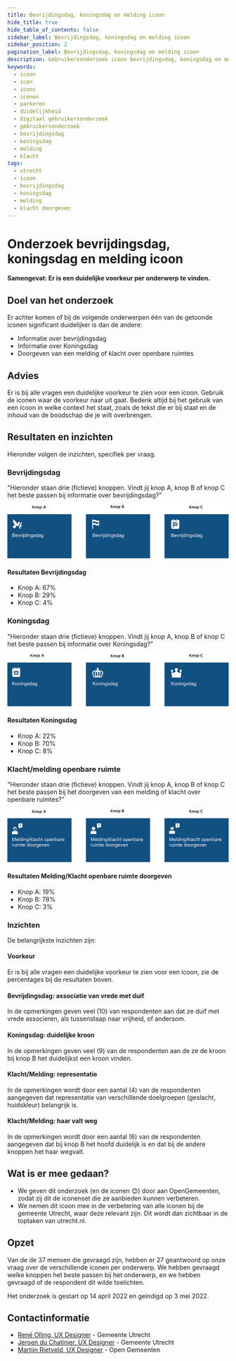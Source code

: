 ```yaml
---
title: Bevrijdingsdag, koningsdag en melding icoon
hide_title: true
hide_table_of_contents: false
sidebar_label: Bevrijdingsdag, koningsdag en melding icoon
sidebar_position: 2
pagination_label: Bevrijdingsdag, koningsdag en melding icoon
description: Gebruikersonderzoek icoon bevrijdingsdag, koningsdag en melding
keywords:
  - icoon
  - icon
  - icons
  - iconen
  - parkeren
  - duidelijkheid
  - digitaal gebruikersonderzoek
  - gebruikersonderzoek
  - bevrijdingsdag
  - koningsdag
  - melding
  - klacht
tags:
  - utrecht
  - icoon
  - bevrijdingsdag
  - koningsdag
  - melding
  - klacht doorgeven
---
```


<!-- @license CC0-1.0 -->

# Onderzoek bevrijdingsdag, koningsdag en melding icoon

**Samengevat: Er is een duidelijke voorkeur per onderwerp te vinden.**

## Doel van het onderzoek

Er achter komen of bij de volgende onderwerpen één van de getoonde iconen significant duidelijker is dan de andere:

- Informatie over bevrijdingsdag
- Informatie over Koningsdag
- Doorgeven van een melding of klacht over openbare ruimtes

## Advies

Er is bij alle vragen een duidelijke voorkeur te zien voor een icoon. Gebruik de iconen waar de voorkeur naar uit gaat. Bedenk altijd bij het gebruik van een icoon in welke context het staat, zoals de tekst die er bij staat en de inhoud van de boodschap die je wilt overbrengen.

## Resultaten en inzichten

Hieronder volgen de inzichten, specifiek per vraag.

### Bevrijdingsdag

"Hieronder staan drie (fictieve) knoppen. Vindt jij knop A, knop B of knop C het beste passen bij informatie over bevrijdingsdag?”

![de drie bevrijdingsdag iconen](https://raw.githubusercontent.com/nl-design-system/gebruikersonderzoeken/assets/utrecht-bevrijdingsdag__bevrijdingsdag.png)

#### Resultaten Bevrijdingsdag

- Knop A: 67%
- Knop B: 29%
- Knop C: 4%

### Koningsdag

"Hieronder staan drie (fictieve) knoppen. Vindt jij knop A, knop B of knop C het beste passen bij informatie over Koningsdag?”

![de drie Koningsdag iconen](https://raw.githubusercontent.com/nl-design-system/gebruikersonderzoeken/assets/utrecht-bevrijdingsdag__koningsdag.png)

#### Resultaten Koningsdag

- Knop A: 22%
- Knop B: 70%
- Knop C: 8%

### Klacht/melding openbare ruimte

"Hieronder staan drie (fictieve) knoppen. Vindt jij knop A, knop B of knop C het beste passen bij het doorgeven van een melding of klacht over openbare ruimtes?”

![de drie klacht/melding iconen](https://raw.githubusercontent.com/nl-design-system/gebruikersonderzoeken/assets/utrecht-bevrijdingsdag__meldingklacht.png)

#### Resultaten Melding/Klacht openbare ruimte doorgeven

- Knop A: 19%
- Knop B: 78%
- Knop C: 3%

### Inzichten

De belangrijkste inzichten zijn:

#### Voorkeur

Er is bij alle vragen een duidelijke voorkeur te zien voor een icoon, zie de percentages bij de resultaten boven.

#### Bevrijdingsdag: associatie van vrede met duif

In de opmerkingen geven veel (10) van respondenten aan dat ze duif met vrede associeren, als tussenstaap naar vrijheid, of andersom.

#### Koningsdag: duidelijke kroon

In de opmerkingen geven veel (9) van de respondenten aan de ze de kroon bij knop B het duidelijkst een kroon vinden.

#### Klacht/Melding: representatie

In de opmerkingen wordt door een aantal (4) van de respondenten aangegeven dat representatie van verschillende doelgroepen (geslacht, huidskleur) belangrijk is.

#### Klacht/Melding: haar valt weg

In de opmerkingen wordt door een aantal (6) van de respondenten aangegeven dat bij knop B het hoofd duidelijk is en dat bij de andere knoppen het haar wegvalt.

## Wat is er mee gedaan?

- We geven dit onderzoek (en de iconen 😊) door aan OpenGemeenten, zodat zij dit de iconenset die ze aanbieden kunnen verbeteren.
- We nemen dit icoon mee in de verbetering van alle iconen bij de gemeente Utrecht, waar deze relevant zijn. Dit wordt dan zichtbaar in de toptaken van utrecht.nl.

## Opzet

Van de de 37 mensen die gevraagd zijn, hebben er 27 geantwoord op onze vraag over de verschillende iconen per onderwerp. We hebben gevraagd welke knoppen het beste passen bij het onderwerp, en we hebben gevraagd of de respondent dit wilde toelichten.

Het onderzoek is gestart op 14 april 2022 en geindigd op 3 mei 2022.

## Contactinformatie

- [René Olling, UX Designer](mailto:r.olling@utrecht.nl) - Gemeente Utrecht
- [Jeroen du Chatinier, UX Designer](mailto:j.du.chatinier@utrecht.nl) - Gemeente Utrecht
- [Martijn Rietveld, UX Designer](mailto:martijn@opengemeenten.nl) - Open Gemeenten

